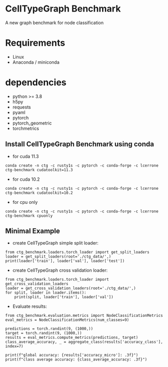 # CellTypeGraph Benchmark
A new graph benchmark for node classification

# Requirements
- Linux
- Anaconda / miniconda

# dependencies
- python >= 3.8
- h5py
- requests
- pyaml
- pytorch
- pytorch_geometric
- torchmetrics

## Install CellTypeGraph Benchmark using conda
- for cuda 11.3
```
conda create -n ctg -c rusty1s -c pytorch -c conda-forge -c lcerrone ctg-benchmark cudatoolkit=11.3
```
- for cuda 10.2
```
conda create -n ctg -c rusty1s -c pytorch -c conda-forge -c lcerrone ctg-benchmark cudatoolkit=10.2
```
- for cpu only
```
conda create -n ctg -c rusty1s -c pytorch -c conda-forge -c lcerrone ctg-benchmark cpuonly 
```

## Minimal Example
* create CellTypeGraph simple split loader: 
```
from ctg_benchmark.loaders.torch_loader import get_split_loaders
loader = get_split_loaders(root='./ctg_data/',)
print(loader['train'], loader['val'], loader['test'])
```

* create CellTypeGraph cross validation loader:
```
from ctg_benchmark.loaders.torch_loader import get_cross_validation_loaders
loader = get_cross_validation_loaders(root='./ctg_data/',)
for split, loader in loader.items():
    print(split, loader['train'], loader['val'])
```

* Evaluate results:
```
from ctg_benchmark.evaluation.metrics import NodeClassificationMetrics
eval_metrics = NodeClassificationMetrics(num_classes=9)

predictions = torch.randint(9, (1000,))
target = torch.randint(9, (1000,))
results = eval_metrics.compute_metrics(predictions, target)
class_average_accuracy, _ = aggregate_class(results['accuracy_class'], index=7)

print(f"global accuracy: {results['accuracy_micro']: .3f}")
print(f"class average accuracy: {class_average_accuracy: .3f}")
```

